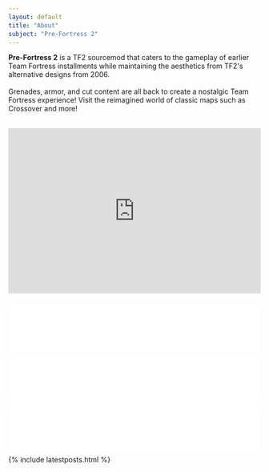 ```yaml
---
layout: default
title: "About"
subject: "Pre-Fortress 2"
---
```

<!-- Left Area in PC screens -->
<div class="about-content" style="position:relative;">
    <div class="left-area">
        <!-- About Intro -->
        <p class="text"><strong> Pre-Fortress 2</strong> is a TF2 sourcemod that caters to the gameplay of earlier Team Fortress installments while maintaining the aesthetics from TF2's alternative designs from 2006.<br><br>
        Grenades, armor, and cut content are all back to create a nostalgic Team Fortress experience! Visit the reimagined world of classic maps such as Crossover and more!</p>
        <br>
        <!-- Youtube Video -->
        <iframe width="100%" height="330" class="about__video" src="https://www.youtube.com/embed/YAlRsmZ7n-Y" frameborder="0"
            allow="accelerometer; autoplay; clipboard-write; encrypted-media; gyroscope; picture-in-picture" allowfullscreen></iframe>
    </div>
    <!-- Right Area in PC screens -->
    <div class="right-area">
        <!-- Background Image -->
        <img src="./img/joinnow.png" alt="" class="join-container">
        <!-- Button Area -->
        <div class="join-container__btn">
            <a href="{{site.discord-invite}}" target="_blank"><img src="./img/btn_discord.png" alt="" class="discord-img join-img"></a>
            <a href="https://twitter.com/PreFortress2" target="_blank"><img src="./img/btn_twitter.png" alt="" class="twitter-img join-img"></a>
            <a href="https://www.youtube.com/channel/UCiq_1q67x00inzrY4WIQPng" target="_blank"><img src="./img/btn_youtube.png" alt="" class="youtube-img   join-img"></a>
        </div>
    </div>
    {% include latestposts.html %}
</div>
